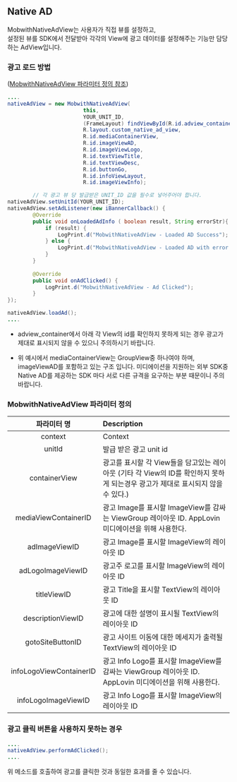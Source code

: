 ## Native AD <!-- {docsify-ignore} -->

MobwithNativeAdView는 사용자가 직접 뷰를 설정하고,  
설정된 뷰를 SDK에서 전달받아 각각의 View에 광고 데이터를 설정해주는 기능만 담당하는 AdView입니다.

### 광고 로드 방법 
([MobwithNativeAdView 파라미터 정의 참조](#mobwithnativeadview-파라미터-정의))

```java
....
nativeAdView = new MobwithNativeAdView(
                        this,
                        YOUR_UNIT_ID,
                        (FrameLayout) findViewById(R.id.adview_container),
                        R.layout.custom_native_ad_view,
                        R.id.mediaContainerView,
                        R.id.imageViewAD,
                        R.id.imageViewLogo,
                        R.id.textViewTitle,
                        R.id.textViewDesc,
                        R.id.buttonGo,
                        R.id.infoViewLayout,
                        R.id.imageViewInfo);

        // 각 광고 뷰 당 발급받은 UNIT_ID 값을 필수로 넣어주어야 합니다.
nativeAdView.setUnitId(YOUR_UNIT_ID);
nativeAdView.setAdListener(new iBannerCallback() {
        @Override
        public void onLoadedAdInfo ( boolean result, String errorStr){
            if (result) {
                LogPrint.d("MobwithNativeAdView - Loaded AD Success");
            } else {
                LogPrint.d("MobwithNativeAdView - Loaded AD with error : " + errorStr);
            }
        }
    
        @Override
        public void onAdClicked() {
            LogPrint.d("MobwithNativeAdView - Ad Clicked");
        }
});

nativeAdView.loadAd();
....
```

- adview_container에서 아래 각 View의 id를 확인하지 못하게 되는 경우 광고가 제대로 표시되지 않을 수 있으니 주의하시기 바랍니다.

- 위 예시에서 mediaContainerView는 GroupView중 하나여야 하며, imageViewAD를 포함하고 있는 구조 입니다.
  미디에이션을 지원하는 외부 SDK중 Native AD를 제공하는 SDK 마다 서로 다른 규격을 요구하는 부분 때문이니 주의 바랍니다.

### MobwithNativeAdView 파라미터 정의

|         파라미터 명          | Description                                                                     |
|:-----------------------:|:--------------------------------------------------------------------------------|
|         context         | Context                                                                         |
|         unitId          | 발급 받은 광고 unit id                                                                |
|      containerView      | 광고를 표시할 각 View들을 담고있는 레이아웃 (기타 각 View의 ID를 확인하지 못하게 되는경우 광고가 제대로 표시되지 않을 수 있다.) |
|  mediaViewContainerID   | 광고 Image를 표시할 ImageView를 감싸는 ViewGroup 레이아웃 ID. AppLovin 미디에이션을 위해 사용한다.        |
|      adImageViewID      | 광고 Image를 표시할 ImageView의 레이아웃 ID                                                |
|    adLogoImageViewID    | 광고주 로고를 표시할 ImageView의 레이아웃 ID                                                  |
|       titleViewID       | 광고 Title을 표시할 TextView의 레이아웃 ID                                                 |
|    descriptionViewID    | 광고에 대한 설명이 표시될 TextView의 레이아웃 ID                                                |
|    gotoSiteButtonID     | 광고 사이트 이동에 대한 메세지가 출력될 TextView의 레이아웃 ID                                        |
| infoLogoViewContainerID | 광고 Info Logo를 표시할 ImageView를 감싸는 ViewGroup 레이아웃 ID. AppLovin 미디에이션을 위해 사용한다.    |
|   infoLogoImageViewID   | 광고 Info Logo를 표시할 ImageView의 레이아웃 ID                                            |

### 광고 클릭 버튼을 사용하지 못하는 경우 
```java
....
nativeAdView.performAdClicked();
....
```

위 메소드를 호출하여 광고를 클릭한 것과 동일한 효과를 줄 수 있습니다.
